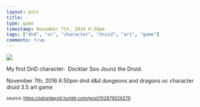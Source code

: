 ```yaml
---
layout: post
title: -
type: game
timestamp: November 7th, 2016 6:50pm
tags: ["dnd", "oc", "character", "druid", "art", "game"]
comments: true
---
```

<img src="https://saturdayxiii.github.io/media/152879526279.png"/>

My first DnD character: 
Docktar Soo Jounz the Druid.
 
  <div id="footer">
      <span id="timestamp"> November 7th, 2016 6:50pm </span>
        <span class="tag">dnd</span>
  <span class="tag">d&amp;d</span>
  <span class="tag">dungeons and dragons</span>
  <span class="tag">oc</span>
  <span class="tag">character</span>
  <span class="tag">druid</span>
  <span class="tag">3.5</span>
  <span class="tag">art</span>
  <span class="tag">game</span>
  
  </body>
        </html>
        
<small>source: https://saturdayxiii.tumblr.com/post/152879526279</small>